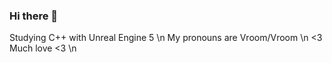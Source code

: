 ### Hi there 👋
Studying C++ with Unreal Engine 5 \n
My pronouns are Vroom/Vroom \n
<3 Much love <3 \n

<!--
**ArneKAa/ArneKAa** is a ✨ _special_ ✨ repository because its `README.md` (this file) appears on your GitHub profile.

